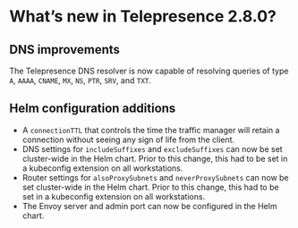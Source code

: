 # What’s new in Telepresence 2.8.0?

## DNS improvements
The Telepresence DNS resolver is now capable of resolving queries of type `A`, `AAAA`, `CNAME`,
`MX`, `NS`, `PTR`, `SRV`, and `TXT`.

## Helm configuration additions
- A `connectionTTL` that controls the time the traffic manager will retain a connection without seeing any sign of life from
  the client.
- DNS settings for `includeSuffixes` and `excludeSuffixes` can now be set cluster-wide in the Helm chart. Prior to this change,
  this had to be set in a kubeconfig extension on all workstations.
- Router settings for `alsoProxySubnets` and `neverProxySubnets` can now be set cluster-wide in the Helm chart. Prior to this change,
  this had to be set in a kubeconfig extension on all workstations.
- The Envoy server and admin port can now be configured in the Helm chart.